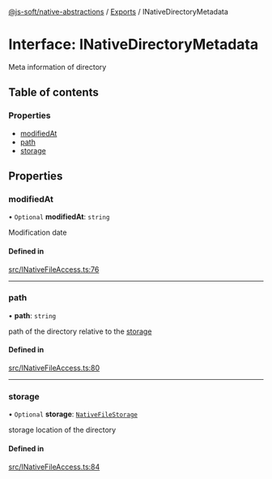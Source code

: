 [@js-soft/native-abstractions](../README.md) / [Exports](../modules.md) / INativeDirectoryMetadata

# Interface: INativeDirectoryMetadata

Meta information of directory

## Table of contents

### Properties

- [modifiedAt](INativeDirectoryMetadata.md#modifiedat)
- [path](INativeDirectoryMetadata.md#path)
- [storage](INativeDirectoryMetadata.md#storage)

## Properties

### modifiedAt

• `Optional` **modifiedAt**: `string`

Modification date

#### Defined in

[src/INativeFileAccess.ts:76](https://github.com/js-soft/ts-native-access/blob/0bbfc64/packages/abstractions/src/INativeFileAccess.ts#L76)

___

### path

• **path**: `string`

path of the directory relative to the [storage](INativeDirectoryMetadata.md#storage)

#### Defined in

[src/INativeFileAccess.ts:80](https://github.com/js-soft/ts-native-access/blob/0bbfc64/packages/abstractions/src/INativeFileAccess.ts#L80)

___

### storage

• `Optional` **storage**: [`NativeFileStorage`](../enums/NativeFileStorage.md)

storage location of the directory

#### Defined in

[src/INativeFileAccess.ts:84](https://github.com/js-soft/ts-native-access/blob/0bbfc64/packages/abstractions/src/INativeFileAccess.ts#L84)
